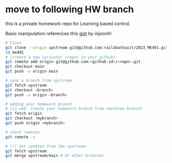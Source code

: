 # move to following HW branch

this is a private homework repo for Learning based control.

Basic manipulation references this [gist](https://gist.github.com/injoonH/84f05d64b847cc18b9aeb597362fb512) by injoonH:

```sh
# Clone
git clone --origin upstream git@github.com:railabatkaist/2023_ME491.git me491
cd me491
# (create a new (private) <repo> in your github)
git remote add origin git@github.com:<github-id>/<repo>.git
git checkout main
git push -u origin main

# sync a branch from upstream
git fetch upstream
git checkout <branch>
git push -u origin <branch>

# adding your homework branch
# (in web, create your homework branch from skeleton branch)
git fetch origin
git checkout <mybranch>
git push origin <mybranch>

# Check remotes
git remote -v

# (?) Get updates from the upstream
git fetch upstream
git merge upstream/main # Or other branches
```
